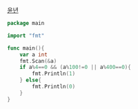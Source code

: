 [윤년](https://www.acmicpc.net/problem/2753)
```go
package main

import "fmt"

func main(){
	var a int
	fmt.Scan(&a)
	if a%4==0 && (a%100!=0 || a%400==0){
		fmt.Println(1)
	} else{
		fmt.Println(0)
	}
}
```